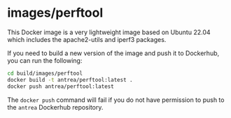 # images/perftool

This Docker image is a very lightweight image based on Ubuntu 22.04 which
includes the apache2-utils and iperf3 packages.

If you need to build a new version of the image and push it to Dockerhub, you
can run the following:

```bash
cd build/images/perftool
docker build -t antrea/perftool:latest .
docker push antrea/perftool:latest
```

The `docker push` command will fail if you do not have permission to push to the
`antrea` Dockerhub repository.
